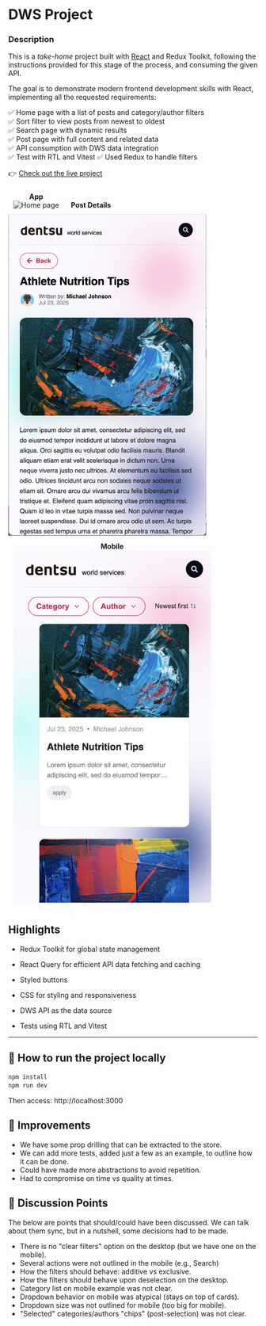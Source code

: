 <h1>DWS Project</h1>

<h3>Description</h3>

This is a *take-home* project built with [React](https://reactjs.org/) and Redux Toolkit, following the instructions provided for this stage of the process, and consuming the given API.

The goal is to demonstrate modern frontend development skills with React, implementing all the requested requirements:

✅ Home page with a list of posts and category/author filters  
✅ Sort filter to view posts from newest to oldest  
✅ Search page with dynamic results  
✅ Post page with full content and related data  
✅ API consumption with DWS data integration  
✅ Test with RTL and Vitest
✅ Used Redux to handle filters

👉 [Check out the live project](https://dws-blog-black.vercel.app/)

<p align="center">
  <figure style="display:inline-block; margin:10px;">
    <figcaption align="center"><strong>App</strong></figcaption>
    <img src="public/screenshots/app.png" alt="Home page" width="400px" />
  </figure>
  
  <figure style="display:inline-block; margin:10px;">
    <figcaption align="center"><strong>Post Details</strong></figcaption>
  </figure>
    <img src="public/screenshots/pageId.png" alt="Details of an anime" width="400px" />
    
  <figure style="display:inline-block; margin:10px;">
    <figcaption align="center"><strong>Mobile</strong></figcaption>
    <img src="public/screenshots/mobile.png" alt="Search page with filtered results" width="400px" />
    
  </figure>
</p>


## Highlights  

- Redux Toolkit for global state management  

- React Query for efficient API data fetching and caching  

- Styled buttons  

- CSS for styling and responsiveness  

- DWS API as the data source
  
- Tests using RTL and Vitest

---

## 🚀 How to run the project locally

```bash
npm install
npm run dev
```

Then access: http://localhost:3000

<h2>📌 Improvements</h2>

- We have some prop drilling that can be extracted to the store.
- We can add more tests, added just a few as an example, to outline how it can be done.
- Could have made more abstractions to avoid repetition.
- Had to compromise on time vs quality at times.

<h2>📌 Discussion Points</h2> 

The below are points that should/could have been discussed. We can talk about them sync, but in a nutshell, some decisions had to be made.

- There is no "clear filters" option on the desktop (but we have one on the mobile).
- Several actions were not outlined in the mobile (e.g., Search)
- How the filters should behave: additive vs exclusive.
- How the filters should behave upon deselection on the desktop.
- Category list on mobile example was not clear.
- Dropdown behavior on mobile was atypical (stays on top of cards).
- Dropdown size was not outlined for mobile (too big for mobile).
- "Selected" categories/authors "chips" (post-selection) was not clear.
